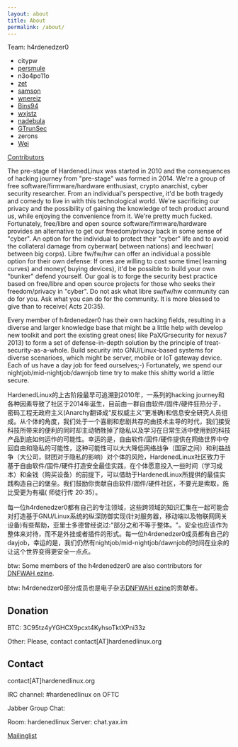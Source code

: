 ```yaml
---
layout: about
title: About
permalink: /about/
---
```


Team: h4rdenedzer0

* citypw
* [persmule](https://github.com/persmule/)
* n3o4po11o
* [zet](https://github.com/fanfuqiang)
* [samson](https://github.com/Samson-W)
* [wnereiz](https://github.com/wnereiz)
* [Bins94](https://github.com/Bins94)
* [wxjstz](https://github.com/wxjstz)
* [nadebula](https://github.com/nadebula)
* [GTrunSec](https://github.com/GTrunSec)
* zerons
* [Wei](https://gitlab.com/we3i)

[Contributors](https://hardenedlinux.github.io/about2)


The pre-stage of HardenedLinux was started in 2010 and the consequences of hacking journey from "pre-stage" was formed in 2014. We're a group of free software/firmware/hardware enthusiast, crypto anarchist, cyber security researcher. From an individual's perspective, it'd be both tragedy and comedy to live in with this technological world. We're sacrificing our privacy and the possibility of gaining the knowledge of tech product around us, while enjoying the convenience from it. We're pretty much fucked. Fortunately, free/libre and open source software/firmware/hardware provides an alternative to get our freedom/privacy back in some sense of "cyber". An option for the individual to protect their "cyber" life and to avoid the collateral damage from cyberwar( between nations) and leechwar( between big corps). Libre fw/fw/hw can offer an individual a possible option for their own defense: If ones are willing to cost some time( learning curves) and money( buying devices), it'd be possible to build your own "bunker" defend yourself. Our goal is to forge the security best practice based on free/libre and open source projects for those who seeks their freedom/privacy in "cyber". Do not ask what libre sw/fw/hw community can do for you. Ask what you can do for the community. It is more blessed to give than to receive( Acts 20:35).

Every member of h4rdenedzer0 has their own hacking fields, resulting in a diverse and larger knowledge base that might be a little help with develop new toolkit and port the existing great ones( like PaX/Grsecurity for nexus7 2013) to form a set of defense-in-depth solution by the principle of treat-security-as-a-whole. Build security into GNU/Linux-based systems for diverse scenarioes, which might be server, mobile or IoT gateway device. Each of us have a day job for feed ourselves;-) Fortunately, we spend our nightjob/mid-nightjob/dawnjob time try to make this shitty world a little secure.


HardenedLinux的上古阶段最早可追溯到2010年，一系列的hacking journey和各种因素导致了社区于2014年诞生，目前由一群自由软件/固件/硬件狂热分子，密码工程无政府主义(Anarchy翻译成“反权威主义”更准确)和信息安全研究人员组成。从个体的角度，我们处于一个喜剧和悲剧共存的由技术主导的时代，我们接受科技所带来的便利的同时却主动牺牲掉了隐私以及学习在日常生活中使用到的科技产品到底如何运作的可能性。幸运的是，自由软件/固件/硬件提供在网络世界中夺回自由和隐私的可能性，这种可能性可以大大降低网络战争（国家之间）和利益战争（大公司，财团对于隐私的影响）对个体的风险，HardenedLinux社区致力于基于自由软件/固件/硬件打造安全最佳实践，在个体愿意投入一些时间（学习成本）和金钱（购买设备）的前提下，可以借助于HardenedLinux所提供的最佳实践构造自己的堡垒。我们鼓励你贡献自由软件/固件/硬件社区，不要光是索取，施比受更为有福( 师徒行传 20:35）。

每一位h4rdenedzer0都有自己的专注领域，这些跨领域的知识汇集在一起可能会对打造基于GNU/Linux系统的纵深防御实现(针对服务器，移动端以及物联网网关设备)有些帮助，亚里士多德曾经说过:"部分之和不等于整体。"。安全也应该作为整体来对待，而不是外挂或者插件的形式。每一位h4rdenedzer0成员都有自己的dayjob，幸运的是，我们仍然有nightjob/mid-nightjob/dawnjob的时间在业余的让这个世界变得更安全一点点。   


btw: Some members of the h4rdenedzer0 are also contributors for [DNFWAH ezine](https://github.com/citypw/DNFWAH).

btw: h4rdenedzer0部分成员也是电子杂志[DNFWAH ezine](https://github.com/citypw/DNFWAH)的贡献者。


## Donation

BTC: 3C95tz4yYGHCX9pcxt4KyhsoTktXPni33z

Other: Please, contact contact[AT]hardenedlinux.org


## Contact
contact[AT]hardenedlinux.org

IRC channel: 
#hardenedlinux on OFTC

Jabber Group Chat:

Room: hardenedlinux
Server: chat.yax.im

[Mailinglist](https://groups.google.com/forum/#!forum/hardenedlinux)
